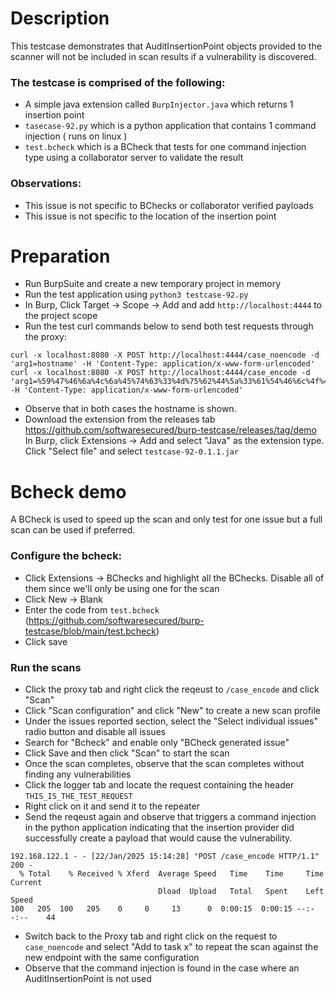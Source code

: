 # Description
This testcase demonstrates that AuditInsertionPoint objects provided to the scanner will not be included in scan results
if a vulnerability is discovered.

### The testcase is comprised of the following:
- A simple java extension called `BurpInjector.java` which returns 1 insertion point
- `tasecase-92.py` which is a python application that contains 1 command injection ( runs on linux )
- `test.bcheck` which is a BCheck that tests for one command injection type using a collaborator server to validate the result

### Observations:
- This issue is not specific to BChecks or collaborator verified payloads
- This issue is not specific to the location of the insertion point

# Preparation

- Run BurpSuite and create a new temporary project in memory
- Run the test application using `python3 testcase-92.py`
- In Burp, Click Target → Scope → Add and add `http://localhost:4444` to the project scope
- Run the test curl commands below to send both test requests through the proxy:

```
curl -x localhost:8080 -X POST http://localhost:4444/case_noencode -d 'arg1=hostname' -H 'Content-Type: application/x-www-form-urlencoded'
curl -x localhost:8080 -X POST http://localhost:4444/case_encode -d 'arg1=%59%47%46%6a%4c%6a%45%74%63%33%4d%75%62%44%5a%33%61%54%46%6c%4f%48%46%6f%61%33%46%35%64%6a%4e%69%61%6a%56%6b%5a%54%64%70%4e%6e%6c%6c%61%57%6c%6a%64%47%5a%6d%5a%7a%51%77%4e%69%42%73%63%6e%56%6a%59%41%3d%3d' -H 'Content-Type: application/x-www-form-urlencoded'
```
- Observe that in both cases the hostname is shown.
- Download the extension from the releases tab https://github.com/softwaresecured/burp-testcase/releases/tag/demo
In Burp, click Extensions → Add and select "Java" as the extension type. Click "Select file" and select `testcase-92-0.1.1.jar`

# Bcheck demo
A BCheck is used to speed up the scan and only test for one issue but a full scan can be used if preferred.
### Configure the bcheck:
- Click Extensions → BChecks and highlight all the BChecks. Disable all of them since we'll only be using one for the scan
- Click New → Blank
- Enter the code from `test.bcheck` (https://github.com/softwaresecured/burp-testcase/blob/main/test.bcheck)
- Click save

### Run the scans
- Click the proxy tab and right click the reqeust to `/case_encode` and click "Scan"
- Click "Scan configuration" and click "New" to create a new scan profile
- Under the issues reported section, select the "Select individual issues" radio button and disable all issues
- Search for "Bcheck" and enable only "BCheck generated issue"
- Click Save and then click "Scan" to start the scan
- Once the scan completes, observe that the scan completes without finding any vulnerabilities
- Click the logger tab and locate the request containing the header `THIS_IS_THE_TEST_REQUEST`
- Right click on it and send it to the repeater
- Send the reqeust again and observe that triggers a command injection in the python application indicating that the
insertion provider did successfully create a payload that would cause the vulnerability.
```
192.168.122.1 - - [22/Jan/2025 15:14:28] "POST /case_encode HTTP/1.1" 200 -
  % Total    % Received % Xferd  Average Speed   Time    Time     Time  Current
                                 Dload  Upload   Total   Spent    Left  Speed
100   205  100   205    0     0     13      0  0:00:15  0:00:15 --:--:--    44
```
- Switch back to the Proxy tab and right click on the request to `case_noencode` and select "Add to task x" to repeat the scan against the new endpoint with the same configuration
- Observe that the command injection is found in the case where an AuditInsertionPoint is not used
